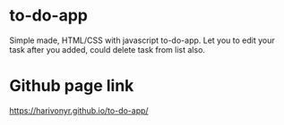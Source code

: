 # to-do-app
Simple made, HTML/CSS with javascript to-do-app. Let you to edit your task after you added, could delete task from list also. 
# Github page link
https://harivonyr.github.io/to-do-app/